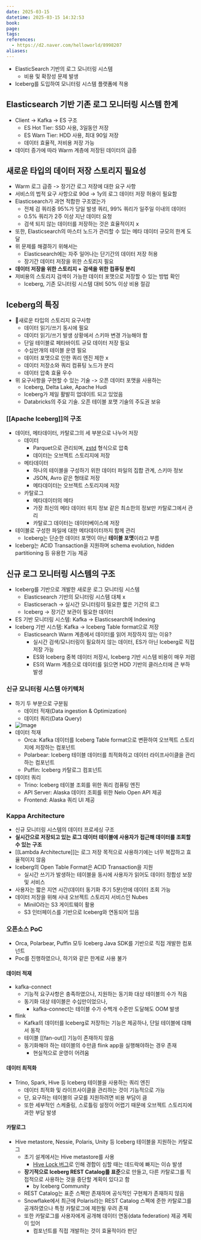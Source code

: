 ```yaml
---
date: 2025-03-15
datetime: 2025-03-15 14:32:53
book: 
page: 
tags: 
references:
  - https://d2.naver.com/helloworld/8998207
aliases:
---
```

- ElasticSearch 기반의 로그 모니터링 시스템
	- 비용 및 확장성 문제 발생
- Iceberg를 도입하여 모니터링 시스템 플랫폼에 적용

## Elasticsearch 기반 기존 로그 모니터링 시스템 한계
- Client -> Kafka -> ES 구조
	- ES Hot Tier: SSD 사용, 3일동안 저장
	- ES Warn Tier: HDD 사용, 최대 90일 저장
	- 데이터 효율적, 저비용 저장 가능
- 데이터 증가에 따라 Warm 계층에 저장된 데이터의 급증

## 새로운 타입의 데이터 저장 스토리지 필요성
- Warm 로그 급증 -> 장기간 로그 저장에 대한 요구 사항
- 서비스의 법적 요구 사항으로 90d -> 1y의 로그 데이터 저장 허용이 필요함
- Elasticsearch가 과연 적합한 구조였는가
	- 전체 검 쿼리중 95%가 당일 발생 쿼리, 99% 쿼리가 일주일 이내의 데이터
	- 0.5% 쿼리가 2주 이상 지난 데이터 요청
	- 검색 되지 않는 데이터를 저장하는 것은 효율적이지 x
- 또한, Elasticsearch의 마스터 노드가 관리할 수 있는 메타 데이터 규모의 한계 도달
- 위 문제를 해결하기 위해서는
	- Elasticsearch에는 자주 일어나는 단기간의 데이터 저장 허용
	- 장기간 데이터 저장을 위한 스토리지 필요
- **데이터 저장을 위한 스토리지 + 검색을 위한 컴퓨팅 분리**
- 저비용의 스토리지 검색이 가능한 데이터 포맷으로 저장할 수 있는 방법 확인
	- Iceberg, 기존 모니터링 시스템 대비 50% 이상 비용 절감

## Iceberg의 특징
- 새로운 타입의 스토리지 요구사항
	- 데이터 읽기/쓰기 동시에 필요
	- 데이터 읽기/쓰기 발생 상황에서 스키마 변경 가능해야 함
	- 단일 테이블로 페타바이트 규모 데이터 저장 필요
	- 수십만개의 테이블 운영 필요
	- 데이터 포맷으로 인한 쿼리 엔진 제한 x
	- 데이터 저장소와 쿼리 컴퓨팅 노드가 분리
	- 데이터 압축 효율 우수
- 위 요구사항을 구현할 수 있는 기술 -> 오픈 데이터 포맷을 사용하는
	- Iceberg, Delta Lake, Apache Hudi
	- Iceberg가 제일 활발히 업데이트 되고 있었음
	- Databricks의 주요 기술. 오픈 테이블 포맷 기술의 주도권 보유

### [[Apache Iceberg]]의 구조
- 데이터, 메타데이터, 카탈로그의 세 부분으로 나누어 저장
	- 데이터
		- Parquet으로 관리되며, [zstd](https://datatracker.ietf.org/doc/html/rfc8478) 형식으로 압축
		- 데이터는 오브젝트 스토리지에 저장
	- 메타데이터
		- 하나의 테이블을 구성하기 위한 데이터 파일의 집합 관계, 스키마 정보
		- JSON, Avro 같은 형태로 저장
		- 메타데이터는 오브젝트 스토리지에 저장
	- 카탈로그
		- 메타데이터의 메타
		- 가장 최신의 메타 데이터 위치 정보 같은 최소한의 정보만 카탈로그에서 관리
		- 카탈로그 데이터는 데이터베이스에 저장
- 테이블로 구성한 파일에 대한 메타데이터까지 함께 관리
	- Iceberg는 단순한 데이터 포맷이 아닌 **테이블 포맷**이라고 부름
- Iceberg는 ACID Transaction을 지원하며 schema evolution, hidden partitioning 등 유용한 기능 제공

## 신규 로그 모니터링 시스템의 구조
- Iceberg를 기반으로 개발한 새로운 로그 모니터링 시스템
	- Elasticsearch 기반의 모니터링 시스템 대체 x
	- Elasticserach -> 실시간 모니터링이 필요한 짧은 기간의 로그
	- Iceberg -> 장기간 보관이 필요한 데이터 
- ES 기반 모니터링 시스템: Kafka -> Elasticsearch에 Indexing
- Iceberg 기반 시스템: Kafka -> Iceberg Table format으로 저장
	- Elasticsearch Warm 계층에서 데이터를 읽어 저장하지 않는 이유?
		- 실시간 검색/모니터링이 필요하지 않는 데이터, ES가 아닌 Iceberg로 직접 저장 가능
		- ES와 Iceberg 중복 데이터 저장시, Iceberg 기반 시스템 비용이 매우 저렴
		- ES의 Warm 계층으로 데이터를 읽으면 HDD 기반의 클러스터에 큰 부하 발생

### 신규 모니터링 시스템 아키텍처
- 하기 두 부분으로 구분됨
	- 데이터 적재(Data ingestion & Optimization)
	- 데이터 쿼리(Data Query)
- ![Image](https://github.com/user-attachments/assets/41ce4806-e95a-46dd-aaf4-2959fd222b3f)
- 데이터 적재
	- Orca: Kafka 데이터를 Iceberg Table format으로 변환하여 오브젝트 스토리지에 저장하는 컴포넌트
	- Polarbear: Iceberg 테이블 데이터를 최적화하고 데이터 라이프사이클을 관리하는 컴포넌트
	- Puffin: Iceberg 카탈로그 컴포넌트
- 데이터 쿼리
	- Trino: Iceberg 테이블 조회를 위한 쿼리 컴퓨팅 엔진
	- API Server: Alaska 데이터 조회를 위한 Nelo Open API 제공
	- Frontend: Alaska 쿼리 UI 제공

### Kappa Architecture
- 신규 모니터링 시스템의 데이터 프로세싱 구조
- **실시간으로 저장되고 있는 로그 데이터 테이블에 사용자가 접근해 데이터를 조회할 수 있는 구조**
- [[Lambda Architecture]]는 로그 저장 목적으로 사용하기에는 너무 복잡하고 효율적이지 않음
- Iceberg의 Open Table Format은 ACID Transaction을 지원
	- 실시간 쓰기가 발생하는 테이블을 동시에 사용자가 읽어도 데이터 정합성 보장 및 서비스
- 사용자는 짧은 지연 시간(데이터 동기화 주기 5분)안에 데이터 조회 가능
- 데이터 저장을 위해 사내 오브젝트 스토리지 서비스인 Nubes
	- MiniIO라는 S3 게이트웨이 활용
	- S3 인터페이스를 기반으로 Iceberg와 연동되어 있음

### 오픈소스 PoC
- Orca, Polarbear, Puffin 모두 Iceberg Java SDK를 기반으로 직접 개발한 컴포넌트
- Poc를 진행하였으나, 하기와 같은 한계로 사용 불가

#### 데이터 적재
- kafka-connect
	- 기능적 요구사항은 충족하였으나, 지원하는 동기화 대상 테이블의 수가 적음
	- 동기화 대상 테이블은 수십만이었으나,
		- kafka-connect는 테이블 수가 수백개 수준만 도달해도 OOM 발생
- flink
	- Kafka의 데이터를 Iceberg로 저장하는 기능은 제공하나, 단일 테이블에 대해서 동작
	- 테이블 [[fan-out]] 기능이 존재하지 않음
	- 동기화해야 하는 테이블의 수만큼 flink app을 실행해야하는 경우 존재
		- 현실적으로 운영이 어려움

#### 데이터 최적화
- Trino, Spark, Hive 등 Iceberg 테이블을 사용하는 쿼리 엔진
	- 데이터 최적화 및 라이프사이클을 관리하는 것이 기능적으로 가능
	- 단, 요구하는 테이블의 규모를 지원하려면 비용 부담이 큼
	- 또한 세부적인 스케줄링, 스로틀링 설정이 어렵기 때문에 오브젝트 스토리지에 과한 부담 발생

#### 카탈로그
- Hive metastore, Nessie, Polaris, Unity 등 Iceberg 테이블을 지원하는 카탈로그
	- 초기 설계에서는 Hive metastore를 사용
		- [Hive Lock 버그](https://github.com/apache/iceberg/issues/10429)로 인해 경합이 심할 때는 데드락에 빠지는 이슈 발생
	- **장기적으로 Iceberg REST Catalog를 표준**으로 만들고, 다른 카탈로그를 직접적으로 사용하는 것을 중단할 계획이 있다고 함
		- by Iceberg Community
	- REST Catalog는 표준 스펙만 존재하며 공식적인 구현체가 존재하지 않음
	- Snowflake에서 최근에 Polaris라는 REST Catalog 스펙에 준한 카탈로그를 공개하였으나 특정 카탈로그에 제한될 우려 존재
	- 또한 카탈로그를 사용자에게 공개해 데이터 연동(data federation) 제공 계획이 있어
		- 컴포넌트를 직접 개발하는 것이 효율적이라 판단
